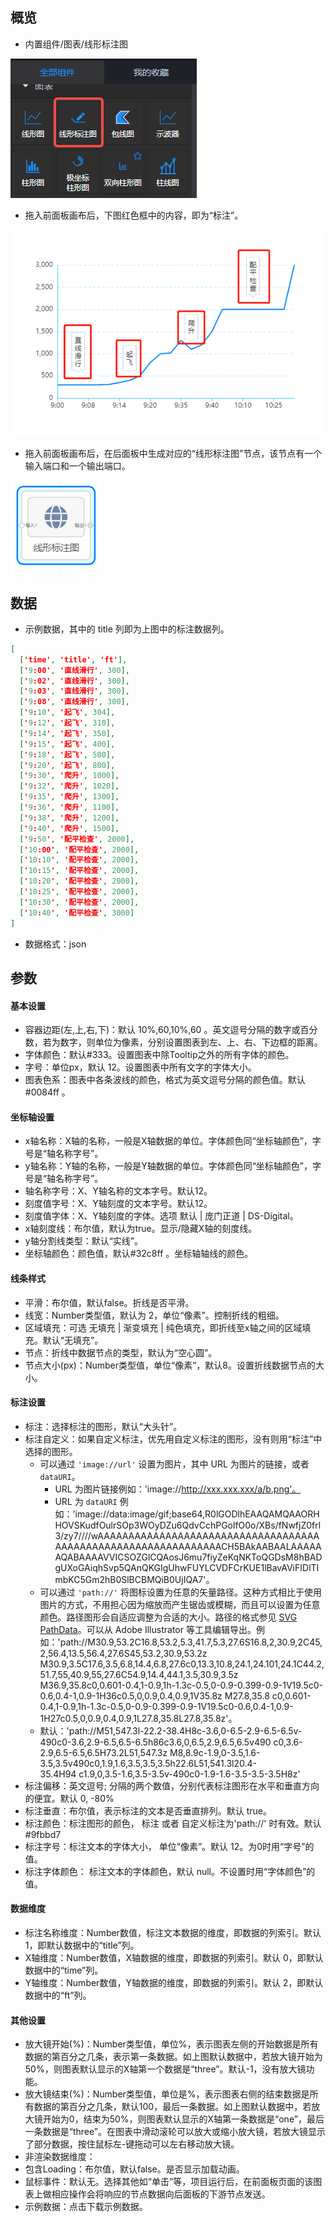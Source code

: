 <a name="dcZbQ"></a>
## 概览
- 内置组件/图表/线形标注图

![image.png](images/线形标注图/1.png)

- 拖入前面板画布后，下图红色框中的内容，即为“标注”。

![image.png](images/线形标注图/2.png)

- 拖入前面板画布后，在后面板中生成对应的“线形标注图”节点，该节点有一个输入端口和一个输出端口。

![image.png](images/线形标注图/3.png)
<a name="SFlXX"></a>
## 数据

- 示例数据，其中的 title 列即为上图中的标注数据列。
```json
[
  ['time', 'title', 'ft'],
  ['9:00', '直线滑行', 300],
  ['9:02', '直线滑行', 300],
  ['9:03', '直线滑行', 300],
  ['9:08', '直线滑行', 300],
  ['9:10', '起飞', 304],
  ['9:12', '起飞', 310],
  ['9:14', '起飞', 350],
  ['9:15', '起飞', 400],
  ['9:18', '起飞', 500],
  ['9:20', '起飞', 800],
  ['9:30', '爬升', 1000],
  ['9:32', '爬升', 1020],
  ['9:35', '爬升', 1300],
  ['9:36', '爬升', 1100],
  ['9:38', '爬升', 1200],
  ['9:40', '爬升', 1500],
  ['9:50', '配平检查', 2000],
  ['10:00', '配平检查', 2000],
  ['10:10', '配平检查', 2000],
  ['10:15', '配平检查', 2000],
  ['10:20', '配平检查', 2000],
  ['10:25', '配平检查', 2000],
  ['10:30', '配平检查', 2000],
  ['10:40', '配平检查', 3000]
]
```

- 数据格式：json
<a name="tnTcK"></a>
## 参数
<a name="BpH7f"></a>
#### 基本设置

- 容器边距(左,上,右,下)：默认 10%,60,10%,60 。英文逗号分隔的数字或百分数，若为数字，则单位为像素，分别设置图表到左、上、右、下边框的距离。
- 字体颜色：默认#333。设置图表中除Tooltip之外的所有字体的颜色。
- 字号：单位px，默认 12。设置图表中所有文字的字体大小。
- 图表色系：图表中各条波线的颜色，格式为英文逗号分隔的颜色值。默认 #0084ff 。
<a name="ANC11"></a>
#### 坐标轴设置

- x轴名称：X轴的名称，一般是X轴数据的单位。字体颜色同“坐标轴颜色”，字号是“轴名称字号”。
- y轴名称：Y轴的名称，一般是Y轴数据的单位。字体颜色同“坐标轴颜色”，字号是“轴名称字号”。
- 轴名称字号：X、Y轴名称的文本字号。默认12。
- 刻度值字号：X、Y轴刻度的文本字号。默认12。
- 刻度值字体：X、Y轴刻度的字体。选项 默认 | 庞门正道 | DS-Digital。
- x轴刻度线：布尔值，默认为true。显示/隐藏X轴的刻度线。
- y轴分割线类型：默认“实线”。
- 坐标轴颜色：颜色值，默认#32c8ff 。坐标轴轴线的颜色。
<a name="Mrykd"></a>
#### 线条样式

- 平滑：布尔值，默认false。折线是否平滑。
- 线宽：Number类型值，默认为 2，单位“像素”。控制折线的粗细。
- 区域填充：可选 无填充 | 渐变填充 | 纯色填充，即折线至x轴之间的区域填充。默认“无填充”。
- 节点：折线中数据节点的类型，默认为“空心圆”。
- 节点大小(px)：Number类型值，单位“像素”，默认8。设置折线数据节点的大小。
<a name="qG9J9"></a>
#### 标注设置

- 标注：选择标注的图形，默认“大头针”。
- 标注自定义：如果自定义标注，优先用自定义标注的图形，没有则用“标注”中选择的图形。
   - 可以通过 `'image://url'` 设置为图片，其中 URL 为图片的链接，或者 `dataURI`。
      - URL 为图片链接例如：'image://http://xxx.xxx.xxx/a/b.png'。
      - URL 为 `dataURI` 例如：'image://data:image/gif;base64,R0lGODlhEAAQAMQAAORHHOVSKudfOulrSOp3WOyDZu6QdvCchPGolfO0o/XBs/fNwfjZ0frl3/zy7////wAAAAAAAAAAAAAAAAAAAAAAAAAAAAAAAAAAAAAAAAAAAAAAAAAAAAAAAAAAAAAAACH5BAkAABAALAAAAAAQABAAAAVVICSOZGlCQAosJ6mu7fiyZeKqNKToQGDsM8hBADgUXoGAiqhSvp5QAnQKGIgUhwFUYLCVDFCrKUE1lBavAViFIDlTImbKC5Gm2hB0SlBCBMQiB0UjIQA7'。
   - 可以通过 `'path://'` 将图标设置为任意的矢量路径。这种方式相比于使用图片的方式，不用担心因为缩放而产生锯齿或模糊，而且可以设置为任意颜色。路径图形会自适应调整为合适的大小。路径的格式参见 [SVG PathData](http://www.w3.org/TR/SVG/paths.html#PathData)。可以从 Adobe Illustrator 等工具编辑导出。例如：'path://M30.9,53.2C16.8,53.2,5.3,41.7,5.3,27.6S16.8,2,30.9,2C45,2,56.4,13.5,56.4,27.6S45,53.2,30.9,53.2z M30.9,3.5C17.6,3.5,6.8,14.4,6.8,27.6c0,13.3,10.8,24.1,24.101,24.1C44.2,51.7,55,40.9,55,27.6C54.9,14.4,44.1,3.5,30.9,3.5z M36.9,35.8c0,0.601-0.4,1-0.9,1h-1.3c-0.5,0-0.9-0.399-0.9-1V19.5c0-0.6,0.4-1,0.9-1H36c0.5,0,0.9,0.4,0.9,1V35.8z M27.8,35.8 c0,0.601-0.4,1-0.9,1h-1.3c-0.5,0-0.9-0.399-0.9-1V19.5c0-0.6,0.4-1,0.9-1H27c0.5,0,0.9,0.4,0.9,1L27.8,35.8L27.8,35.8z'。
   - 默认：'path://M51,547.3l-22.2-38.4H8c-3.6,0-6.5-2.9-6.5-6.5v-490c0-3.6,2.9-6.5,6.5-6.5h86c3.6,0,6.5,2.9,6.5,6.5v490 c0,3.6-2.9,6.5-6.5,6.5H73.2L51,547.3z M8,8.9c-1.9,0-3.5,1.6-3.5,3.5v490c0,1.9,1.6,3.5,3.5,3.5h22.6L51,541.3l20.4-35.4H94 c1.9,0,3.5-1.6,3.5-3.5v-490c0-1.9-1.6-3.5-3.5-3.5H8z'
- 标注偏移：英文逗号; 分隔的两个数值，分别代表标注图形在水平和垂直方向的便宜。默认 0, -80%
- 标注垂直：布尔值，表示标注的文本是否垂直排列。默认 true。
- 标注颜色：标注图形的颜色， 标注 或者 自定义标注为'path://' 时有效。默认 #9fbbd7
- 标注字号：标注文本的字体大小， 单位“像素”。默认 12。为0时用“字号”的值。
- 标注字体颜色： 标注文本的字体颜色，默认 null。不设置时用“字体颜色”的值。
<a name="vrlp9"></a>
#### 数据维度

- 标注名称维度：Number数值，标注文本数据的维度，即数据的列索引。默认 1，即默认数据中的“title”列。
- X轴维度：Number数值，X轴数据的维度，即数据的列索引。默认 0，即默认数据中的“time”列。
- Y轴维度：Number数值，Y轴数据的维度，即数据的列索引。默认 2，即默认数据中的“ft”列。
<a name="ZXPTI"></a>
#### 其他设置

- 放大镜开始(%)：Number类型值，单位%，表示图表左侧的开始数据是所有数据的第百分之几条，表示第一条数据。如上图默认数据中，若放大镜开始为50%，则图表默认显示的X轴第一个数据是“three”。默认-1，没有放大镜功能。
- 放大镜结束(%)：Number类型值，单位是%，表示图表右侧的结束数据是所有数据的第百分之几条，默认100，最后一条数据。如上图默认数据中，若放大镜开始为0，结束为50%，则图表默认显示的X轴第一条数据是“one”，最后一条数据是“three”。在图表中滑动滚轮可以放大或缩小放大镜，若放大镜显示了部分数据，按住鼠标左-键拖动可以左右移动放大镜。
- 非渲染数据维度：
- 包含Loading：布尔值，默认false。是否显示加载动画。
- 鼠标事件：默认无。选择其他如“单击”等，项目运行后，在前面板页面的该图表上做相应操作会将响应的节点数据向后面板的下游节点发送。
- 示例数据：点击下载示例数据。
